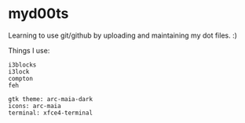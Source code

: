 # myd00ts
Learning to use git/github by uploading and maintaining my dot files. :)


Things I use:

	i3blocks
	i3lock
	compton
	feh
	
	gtk theme: arc-maia-dark
	icons: arc-maia
	terminal: xfce4-terminal


